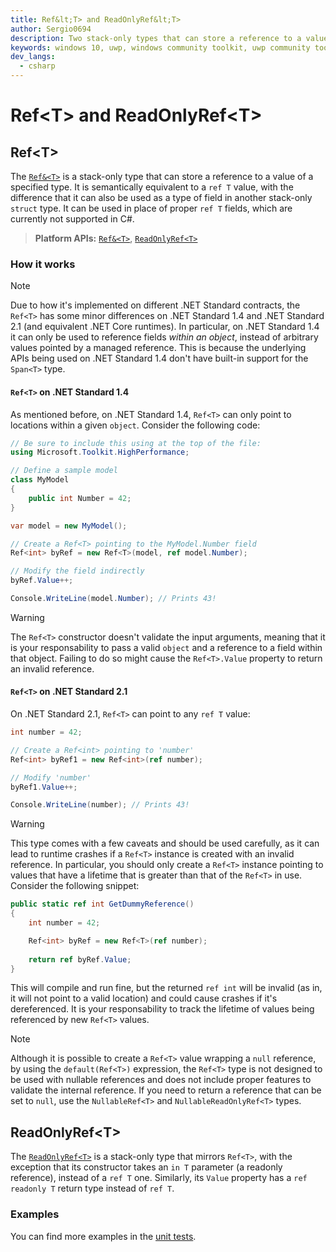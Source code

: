 ```yaml
---
title: Ref&lt;T> and ReadOnlyRef&lt;T>
author: Sergio0694
description: Two stack-only types that can store a reference to a value of a specified type
keywords: windows 10, uwp, windows community toolkit, uwp community toolkit, uwp toolkit, parallel, high performance, net core, net standard
dev_langs:
  - csharp
---
```

# Ref&lt;T> and ReadOnlyRef&lt;T>

## Ref&lt;T>

The [`Ref&<T>`](https://docs.microsoft.com/dotnet/api/microsoft.toolkit.highperformance.ref-1) is a stack-only type that can store a reference to a value of a specified type. It is semantically equivalent to a `ref T` value, with the difference that it can also be used as a type of field in another stack-only `struct` type. It can be used in place of proper `ref T` fields, which are currently not supported in C#.

> **Platform APIs:** [`Ref&<T>`](https://docs.microsoft.com/dotnet/api/microsoft.toolkit.highperformance.ref-1), [`ReadOnlyRef<T>`](https://docs.microsoft.com/dotnet/api/microsoft.toolkit.highperformance.readonlyref-1)

### How it works

> [!NOTE]
> Due to how it's implemented on different .NET Standard contracts, the `Ref<T>` has some minor differences on .NET Standard 1.4 and .NET Standard 2.1 (and equivalent .NET Core runtimes). In particular, on .NET Standard 1.4 it can only be used to reference fields _within an object_, instead of arbitrary values pointed by a managed reference. This is because the underlying APIs being used on .NET Standard 1.4 don't have built-in support for the `Span<T>` type.

#### `Ref<T>` on .NET Standard 1.4

As mentioned before, on .NET Standard 1.4, `Ref<T>` can only point to locations within a given `object`. Consider the following code:

```csharp
// Be sure to include this using at the top of the file:
using Microsoft.Toolkit.HighPerformance;

// Define a sample model
class MyModel
{
    public int Number = 42;
}

var model = new MyModel();

// Create a Ref<T> pointing to the MyModel.Number field
Ref<int> byRef = new Ref<T>(model, ref model.Number);

// Modify the field indirectly
byRef.Value++;

Console.WriteLine(model.Number); // Prints 43!
```

> [!WARNING]
> The `Ref<T>` constructor doesn't validate the input arguments, meaning that it is your responsability to pass a valid `object` and a reference to a field within that object. Failing to do so might cause the `Ref<T>.Value` property to return an invalid reference.

#### `Ref<T>` on .NET Standard 2.1

On .NET Standard 2.1, `Ref<T>` can point to any `ref T` value:

```csharp
int number = 42;

// Create a Ref<int> pointing to 'number'
Ref<int> byRef1 = new Ref<int>(ref number);

// Modify 'number'
byRef1.Value++;

Console.WriteLine(number); // Prints 43!
```

> [!WARNING]
> This type comes with a few caveats and should be used carefully, as it can lead to runtime crashes if a `Ref<T>` instance is created with an invalid reference. In particular, you should only create a `Ref<T>` instance pointing to values that have a lifetime that is greater than that of the `Ref<T>` in use. Consider the following snippet:

```csharp
public static ref int GetDummyReference()
{
    int number = 42;

    Ref<int> byRef = new Ref<T>(ref number);
        
    return ref byRef.Value;        
}
```

This will compile and run fine, but the returned `ref int` will be invalid (as in, it will not point to a valid location) and could cause crashes if it's dereferenced. It is your responsability to track the lifetime of values being referenced by new `Ref<T>` values.

> [!NOTE]
> Although it is possible to create a `Ref<T>` value wrapping a `null` reference, by using the `default(Ref<T>)` expression, the `Ref<T>` type is not designed to be used with nullable references and does not include proper features to validate the internal reference. If you need to return a reference that can be set to `null`, use the `NullableRef<T>` and `NullableReadOnlyRef<T>` types.

## ReadOnlyRef&lt;T>

The [`ReadOnlyRef<T>`](https://docs.microsoft.com/dotnet/api/microsoft.toolkit.highperformance.readonlyref-1) is a stack-only type that mirrors `Ref<T>`, with the exception that its constructor takes an `in T` parameter (a readonly reference), instead of a `ref T` one. Similarly, its `Value` property has a `ref readonly T` return type instead of `ref T`.

### Examples

You can find more examples in the [unit tests](https://github.com/Microsoft/WindowsCommunityToolkit//blob/master/UnitTests/UnitTests.HighPerformance.Shared).

